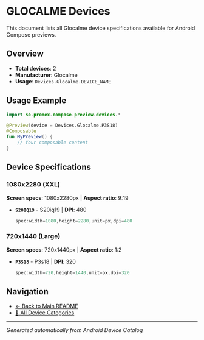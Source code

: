 # GLOCALME Devices

This document lists all Glocalme device specifications available for Android Compose previews.

## Overview

- **Total devices**: 2
- **Manufacturer**: Glocalme
- **Usage**: `Devices.Glocalme.DEVICE_NAME`

## Usage Example

```kotlin
import se.premex.compose.preview.devices.*

@Preview(device = Devices.Glocalme.P3S18)
@Composable
fun MyPreview() {
    // Your composable content
}
```

## Device Specifications

### 1080x2280 (XXL)

**Screen specs**: 1080x2280px | **Aspect ratio**: 9:19

- **`S20IQ19`** - S20iq19 | **DPI**: 480
  ```kotlin
  spec:width=1080,height=2280,unit=px,dpi=480
  ```

### 720x1440 (Large)

**Screen specs**: 720x1440px | **Aspect ratio**: 1:2

- **`P3S18`** - P3s18 | **DPI**: 320
  ```kotlin
  spec:width=720,height=1440,unit=px,dpi=320
  ```

## Navigation

- [← Back to Main README](../../README.md)
- [📱 All Device Categories](../README.md)

---
*Generated automatically from Android Device Catalog*
